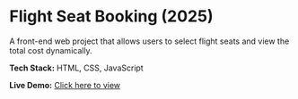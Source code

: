# Flight Seat Booking (2025)

A front-end web project that allows users to select flight seats and view the total cost dynamically.

**Tech Stack:** HTML, CSS, JavaScript

**Live Demo:** [Click here to view]([https://mohanakrishnan-03.github.io/mohans-/](https://mohanakrishnan-03.github.io/seat-booking-/))
